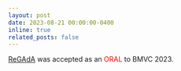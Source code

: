 ```yaml
---
layout: post
date: 2023-08-21 00:00:00-0400
inline: true
related_posts: false
---
```


[ReGAdA](https://arxiv.org/pdf/2309.15086) was accepted as an <span style="color: red;">ORAL</span> to BMVC 2023.

